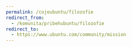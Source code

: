 ```yaml
---
permalink: /cojeubuntu/filozofie
redirect_from:
  - /komunita/pribehubuntu/filozofie
redirect_to:
  - https://www.ubuntu.com/community/mission
---
```

